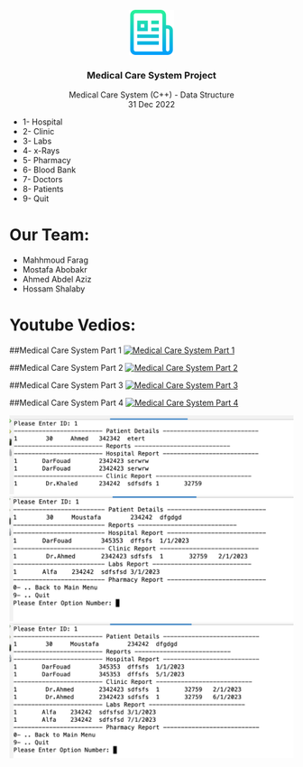 
 <!-- PROJECT LOGO -->
<br />
<div align="center">
  <a href="https://github.com/mahmoud4it/medical_care_system">
    <img src="screenshots/logo.png" alt="Logo" width="80" height="80">
  </a>

  <h3 align="center">Medical Care System Project</h3>

  <p align="center">
    Medical Care System (C++) - Data Structure
    <br />
     31 Dec 2022
  </p>
</div>

* 1- Hospital
* 2- Clinic
* 3- Labs
* 4- x-Rays
* 5- Pharmacy
* 6- Blood Bank
* 7- Doctors
* 8- Patients
* 9- Quit

# Our Team:
* Mahhmoud Farag
* Mostafa Abobakr
* Ahmed Abdel Aziz
* Hossam Shalaby


# Youtube Vedios:
##Medical Care System Part 1
[![Medical Care System Part 1](https://img.youtube.com/vi/ebogGN9hTks/0.jpg)](https://youtu.be/ebogGN9hTks "Medical Care System Part 1")


##Medical Care System Part 2
[![Medical Care System Part 2](https://img.youtube.com/vi/27nBYhmuml4/0.jpg)](https://youtu.be/27nBYhmuml4 "Medical Care System Part 2")


##Medical Care System Part 3
[![Medical Care System Part 3](https://img.youtube.com/vi/O5x4SzAkLpo/0.jpg)](https://youtu.be/O5x4SzAkLpo "Medical Care System Part 3")


##Medical Care System Part 4
[![Medical Care System Part 4](https://img.youtube.com/vi/iaxWHs65joc/0.jpg)](https://youtu.be/iaxWHs65joc "Medical Care System Part 4")

 

![Screenshot](./screenshots/1.png)
![Screenshot](./screenshots/2.png)
![Screenshot](./screenshots/3.png)


